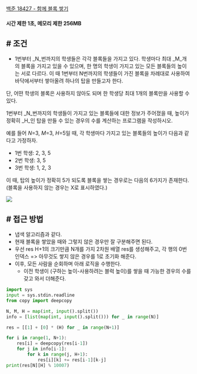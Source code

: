
[백준 18427 - 함께 블록 쌓기](https://www.acmicpc.net/problem/18427)

#### **시간 제한 1초, 메모리 제한 256MB**

## **# 조건**

- 1번부터 _N_번까지의 학생들은 각각 블록들을 가지고 있다. 학생마다 최대 _M_개의 블록을 가지고 있을 수 있으며, 한 명의 학생이 가지고 있는 모든 블록들의 높이는 서로 다르다. 이 때 1번부터 N번까지의 학생들이 가진 블록을 차례대로 사용하여 바닥에서부터 쌓아올려 하나의 탑을 만들고자 한다.

단, 어떤 학생의 블록은 사용하지 않아도 되며 한 학생당 최대 1개의 블록만을 사용할 수 있다.

1번부터 _N_번까지의 학생들이 가지고 있는 블록들에 대한 정보가 주어졌을 때, 높이가 정확히 _H_인 탑을 만들 수 있는 경우의 수를 계산하는 프로그램을 작성하시오.

예를 들어 _N_=3, _M_=3, _H_=5일 때, 각 학생마다 가지고 있는 블록들의 높이가 다음과 같다고 가정하자.

- 1번 학생: 2, 3, 5
- 2번 학생: 3, 5
- 3번 학생: 1, 2, 3

이 때, 탑의 높이가 정확히 5가 되도록 블록을 쌓는 경우로는 다음의 6가지가 존재한다. (블록을 사용하지 않는 경우는 X로 표시하였다.)

![](https://upload.acmicpc.net/82b228be-4bf3-4a38-95e3-a2238e9bb4ff/-/preview/)

## **# 접근 방법**

- 냅색 알고리즘과 같다.
- 현재 블록을 쌓았을 때와 그렇지 않은 경우만 잘 구분해주면 된다.
- 우선 res H+1의 크기만큼 N개를 가지 2차원 배열 res를 생성해주고, 각 행의 0번 인덱스 => 아무것도 쌓지 않은 경우를 1로 초기화 해준다.
- 이후, 모든 사람을 순회하며 아래 로직을 수행한다.
	- 이전 학생이 (구하는 높이-사용하려는 블럭 높이)를 쌓을 때 가능한 경우의 수를 갖고 와서 더해준다.

```python
import sys
input = sys.stdin.readline
from copy import deepcopy

N, M, H = map(int, input().split())
info = [list(map(int, input().split())) for _ in range(N)]

res = [[1] + [0] * (H) for _ in range(N+1)]

for i in range(1, N+1):
    res[i] = deepcopy(res[i-1])
    for j in info[i-1]:
        for k in range(j, H+1):
            res[i][k] += res[i-1][k-j]
print(res[N][H] % 10007)
```
